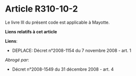 # Article R310-10-2

Le livre III du présent code est applicable à Mayotte.

**Liens relatifs à cet article**

**Liens**:

  - DEPLACE: Décret n°2008-1154 du 7 novembre 2008 - art. 1

_Abrogé par_:

  - Décret n°2008-1549 du 31 décembre 2008 - art. 4
